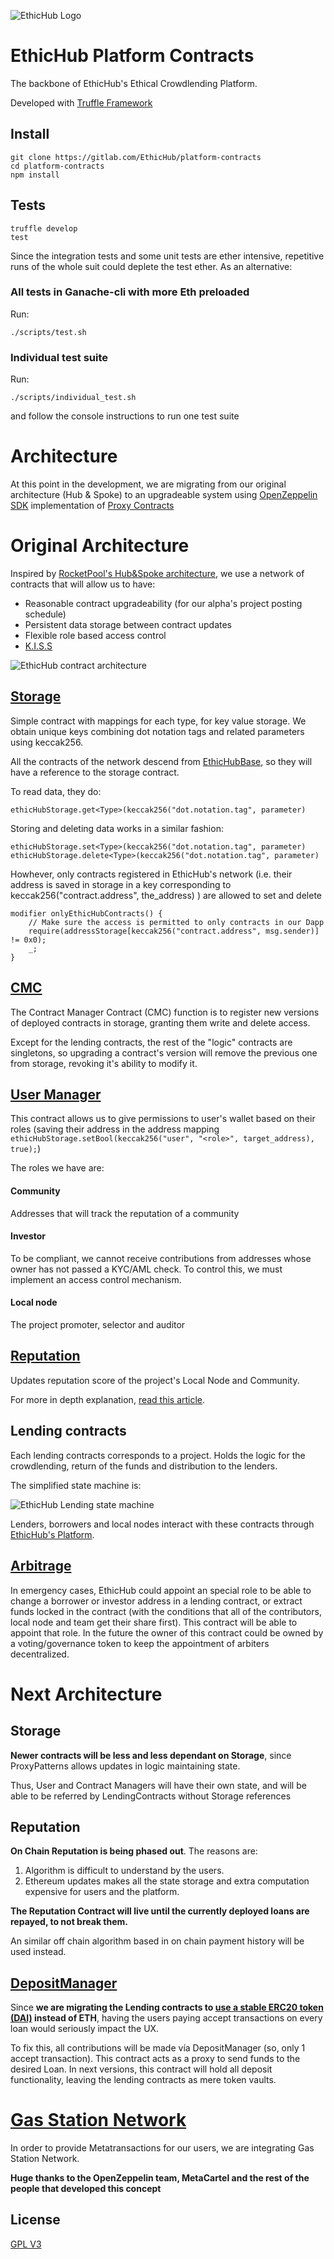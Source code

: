![EthicHub Logo](https://s3-eu-west-1.amazonaws.com/ethichub-media/git-readme/banner3.png)

# EthicHub Platform Contracts
The backbone of EthicHub's Ethical Crowdlending Platform.

Developed with [Truffle Framework](https://truffleframework.com/)



## Install
```
git clone https://gitlab.com/EthicHub/platform-contracts
cd platform-contracts
npm install
```
## Tests

```
truffle develop
test
```
Since the integration tests and some unit tests are ether intensive, repetitive runs of the whole suit could deplete the test ether. As an alternative:

### All tests in Ganache-cli with more Eth preloaded
Run:
```
./scripts/test.sh
```
### Individual test suite

Run:
```
./scripts/individual_test.sh
```
and follow the console instructions to run one test suite

# Architecture

At this point in the development, we are migrating from our original architecture (Hub & Spoke) to an upgradeable system using [OpenZeppelin SDK](https://openzeppelin.com/sdk/) implementation of [Proxy Contracts](https://blog.openzeppelin.com/proxy-patterns/)

# Original Architecture

Inspired by [RocketPool's Hub&Spoke architecture](https://medium.com/rocket-pool/upgradable-solidity-contract-design-54789205276d), we use a network of contracts that will allow us to have:

- Reasonable contract upgradeability (for our alpha's project posting schedule)
- Persistent data storage between contract updates
- Flexible role based access control
- [K.I.S.S](https://en.wikipedia.org/wiki/KISS_principle)

![EthicHub contract architecture ](https://s3-eu-west-1.amazonaws.com/ethichub-media/git-readme/contract_architecture.png)

## [Storage](./contracts/storage/EthicHubStorage.sol)

Simple contract with mappings for each type, for key value storage. We obtain unique keys combining dot notation tags and related parameters using keccak256.

All the contracts of the network descend from [EthicHubBase](./contracts/EthicHubBase.sol), so they will have a reference to the storage contract.

To read data, they do:
```
ethicHubStorage.get<Type>(keccak256("dot.notation.tag", parameter)
```

Storing and deleting data works in a similar fashion:
```
ethicHubStorage.set<Type>(keccak256("dot.notation.tag", parameter)
ethicHubStorage.delete<Type>(keccak256("dot.notation.tag", parameter)
```

Howhever, only contracts registered in EthicHub's network (i.e. their address is saved in storage in a key corresponding to keccak256("contract.address", the_address) ) are allowed to set and delete
```
modifier onlyEthicHubContracts() {
    // Make sure the access is permitted to only contracts in our Dapp
    require(addressStorage[keccak256("contract.address", msg.sender)] != 0x0);
    _;
}
```

## [CMC](./contracts/EthicHubCMC.sol)

The Contract Manager Contract (CMC) function is to register new versions of deployed contracts in storage, granting them write and delete access.

Except for the lending contracts, the rest of the "logic" contracts are singletons, so upgrading a contract's version will remove the previous one from storage, revoking it's ability to modify it.

## [User Manager](./contracts/user/EthicHubUser.sol)

This contract allows us to give permissions to user's wallet based on their roles (saving their address in the address mapping `            ethicHubStorage.setBool(keccak256("user", "<role>", target_address), true);
`)

The roles we have are:
#### Community
Addresses that will track the reputation of a community

#### Investor
To be compliant, we cannot receive contributions from addresses whose owner has not passed a KYC/AML check. To control this, we must implement an access control mechanism.

#### Local node
The project promoter, selector and auditor


## [Reputation](./contracts/reputation/EthicHubReputation.sol)
Updates reputation score of the project's Local Node and Community.

For more in depth explanation, [read this article](https://medium.com/ethichub/reputation-and-scoring-in-ethichub-c06133f9730f).


## Lending contracts

Each lending contracts corresponds to a project. Holds the logic for the crowdlending, return of the funds and distribution to the lenders.

The simplified state machine is:

![EthicHub Lending state machine](https://s3-eu-west-1.amazonaws.com/ethichub-media/git-readme/simplified_lending_state_machine.png)

Lenders, borrowers and local nodes interact with these contracts through [EthicHub's Platform](https://mvp.ethichub.com).

## [Arbitrage](./contracts/reputation/EthicHubArbitrage.sol)
In emergency cases, EthicHub could appoint an special role to be able to change a borrower or investor address in a lending contract, or extract funds locked in the contract (with the conditions that all of the contributors, local node and team get their share first). This contract will be able to appoint that role. In the future the owner of this contract could be owned by a voting/governance token to keep the appointment of arbiters decentralized.

# Next Architecture

## Storage
**Newer contracts will be less and less dependant on Storage**, since ProxyPatterns allows updates in logic maintaining state.

Thus, User and Contract Managers will have their own state, and will be able to be referred by LendingContracts without Storage references

## Reputation

**On Chain Reputation is being phased out**. The reasons are:
1. Algorithm is difficult to understand by the users.
2. Ethereum updates makes all the state storage and extra computation expensive for users and the platform.

**The Reputation Contract will live until the currently deployed loans are repayed, to not break them.**

An similar off chain algorithm based in on chain payment history will be used instead.

## [DepositManager](./contracts/deposit/EthicHubDepositManager.sol)

Since **we are migrating the Lending contracts to [use a stable ERC20 token (DAI)](https://makerdao.com/) instead of ETH**, having the users paying accept transactions on every loan would seriously impact the UX.

To fix this, all contributions will be made vía DepositManager (so, only 1 accept transaction). This contract acts as a proxy to send funds to the desired Loan. In next versions, this contract will hold all deposit functionality, leaving the lending contracts as mere token vaults.


# [Gas Station Network](https://gasstation.network/)

In order to provide Metatransactions for our users, we are integrating Gas Station Network.

**Huge thanks to the OpenZeppelin team, MetaCartel and the rest of the people that developed this concept**

## License
[GPL V3](https://www.gnu.org/licenses/gpl-3.0.txt)
